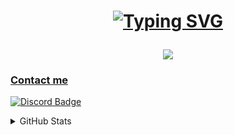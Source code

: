<h1 align="center">
  
<a href="https://github.com/gorouflex"><img src="https://readme-typing-svg.demolab.com?font=Fira+Code&size=25&duration=4000&pause=300&color=FF7F50&center=true&multiline=true&width=500&height=75&lines=Hi+i'm+Zenith+Vortex%E2%9C%A8;A+Junior+Developer+and+Translator" alt="Typing SVG" /></a>
  
 <a href="https://github.com/gorouflex">
   <img src="https://github-stats-alpha.vercel.app/api?username=ZenithVortex&cc=000&tc=fff&ic=fff&bc=000">

</h1>

### Contact me


[![Discord Badge](https://lanyard.cnrad.dev/api/857550997248802837?borderRadius=5px&animated=true&hideDiscrim=false)](https://discord.com/users/857550997248802837)
  
<details>
<summary>GitHub Stats</summary>
<br>

[![Top Langs](https://github-readme-stats.vercel.app/api/top-langs/?username=ZenithVortex&layout=compact&theme=dark)]
